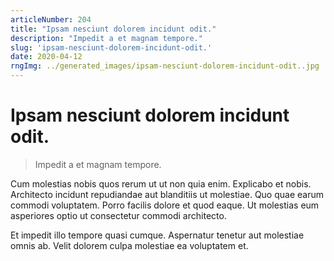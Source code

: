 ```yaml
---
articleNumber: 204
title: "Ipsam nesciunt dolorem incidunt odit."
description: "Impedit a et magnam tempore."
slug: 'ipsam-nesciunt-dolorem-incidunt-odit.'
date: 2020-04-12
rngImg: ../generated_images/ipsam-nesciunt-dolorem-incidunt-odit..jpg
---
```


# Ipsam nesciunt dolorem incidunt odit.

> Impedit a et magnam tempore.

Cum molestias nobis quos rerum ut ut non quia enim. Explicabo et nobis. Architecto incidunt repudiandae aut blanditiis ut molestiae. Quo quae earum commodi voluptatem. Porro facilis dolore et quod eaque. Ut molestias eum asperiores optio ut consectetur commodi architecto.
 Et impedit illo tempore quasi cumque. Aspernatur tenetur aut molestiae omnis ab. Velit dolorem culpa molestiae ea voluptatem et.
